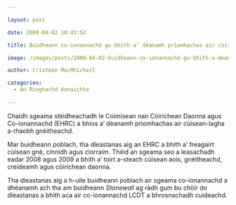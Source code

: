 ```yaml
---

layout: post

date: 2008-04-02 10:43:52

title: Buidheann co-ionannachd gu bhith a’ dèanamh prìomhachas air cùisean-lagh a-thaobh gnèitheachd

image: /images/posts/2008-04-02-buidheann-co-ionannachd-gu-bhith-a-deanamh-priomhachas-air-cuisean-lagh-a-thaobh-gneitheachd.webp

author: Crìstean MacMhìcheil

categories:
  - An Rìoghachd Aonaichte
  
---
```


Chaidh sgeama stèidheachadh le Coimisean nan Còirichean Daonna agus Co-ionannachd (EHRC) a bhios a’ dèanamh prìomhachas air cùisean-lagha a-thaobh gnèitheachd.

Mar buidheann poblach, tha dleastanas aig an EHRC a bhith a’ freagairt cùisean gnè, cinnidh agus ciorraim. Thèid an sgeama seo a leasachadh eadar 2008 agus 2009 a bhith a’ toirt a-steach cùisean aois, gnèitheachd, creideamh agus còirichean daonna.

Tha dleastanas aig a h-uile buidheann poblach air sgeama co-ionannachd a dhèanamh ach tha am buidheann _Stonewall_ ag ràdh gum bu chòir do dleastanas a bhith aca air co-ionannachd LCDT a bhrosnachadh cuideachd.
